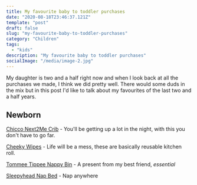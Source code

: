 ```yaml
---
title: My favourite baby to toddler purchases
date: "2020-08-18T23:46:37.121Z"
template: "post"
draft: false
slug: "my-favourite-baby-to-toddler-purchases"
category: "Children"
tags:
  - "kids"
description: "My favourite baby to toddler purchases"
socialImage: "/media/image-2.jpg"
---
```


My daughter is two and a half right now and when I look back at all the purchases we made, I think we did pretty well.
There would some duds in the mix but in this post I'd like to talk about my favourites of the last two and a half years.

## Newborn

[Chicco Next2Me Crib](https://www.amazon.co.uk/Chicco-Next2me-Side-Sleeping-Crib/dp/B07DNTQKSL/) - You'll be getting up a lot in the night, with this you don't have to go far.

[Cheeky Wipes](https://www.cheekywipes.com/toilet-paper-alternative-family-cloth/family-cloth-toilet-roll-alternative-wipes.html) - Life will be a mess, these are basically reusable kitchen roll.

[Tommee Tippee Nappy Bin](https://www.amazon.co.uk/Tommee-Tippee-Simplee-Sangenic-Disposal/dp/B00X590PSA/) - A present from my best friend, *essential*
 
[Sleepyhead Nap Bed](https://www.johnlewis.com/sleepyhead-deluxe-silver-lining-baby-pod-0-8-months/p3128085) - Nap anywhere